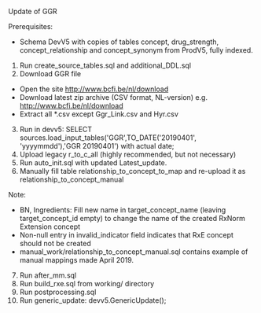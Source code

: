 Update of GGR

Prerequisites:
- Schema DevV5 with copies of tables concept, drug_strength, concept_relationship and concept_synonym from ProdV5, fully indexed.

1. Run create_source_tables.sql and additional_DDL.sql
2. Download GGR file
- Open the site http://www.bcfi.be/nl/download
- Download latest zip archive (CSV format, NL-version) e.g. http://www.bcfi.be/nl/download
- Extract all *.csv except Ggr_Link.csv and Hyr.csv
3. Run in devv5: SELECT sources.load_input_tables('GGR',TO_DATE('20190401', 'yyyymmdd'),'GGR 20190401') with actual date;
4. Upload legacy r_to_c_all (highly recommended, but not necessary)
5. Run auto_init.sql with updated Latest_update.
6. Manually fill table relationship_to_concept_to_map and re-upload it as relationship_to_concept_manual

Note:
* BN, Ingredients: Fill new name in target_concept_name (leaving target_concept_id empty) to change the name of the created RxNorm Extension concept
* Non-null entry in invalid_indicator field indicates that RxE concept should not be created
* manual_work/relationship_to_concept_manual.sql contains example of manual mappings made April 2019.
7. Run after_mm.sql
8. Run build_rxe.sql from working/ directory
9. Run postprocessing.sql
10. Run generic_update: devv5.GenericUpdate();